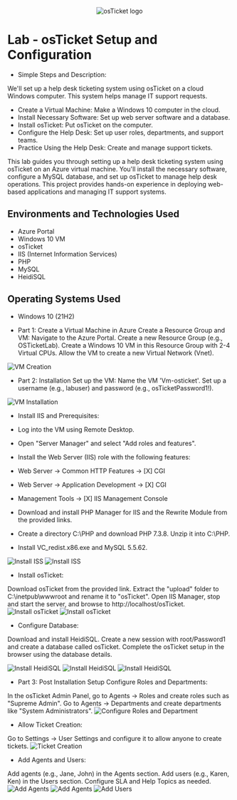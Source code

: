 <p align="center">
<img src="https://i.imgur.com/Clzj7Xs.png" alt="osTicket logo"/>
</p>

<h1>Lab - osTicket Setup and Configuration</h1>

- Simple Steps and Description:
  
We'll set up a help desk ticketing system using osTicket on a cloud Windows computer. This system helps manage IT support requests.

- Create a Virtual Machine: Make a Windows 10 computer in the cloud.
- Install Necessary Software: Set up web server software and a database.
- Install osTicket: Put osTicket on the computer.
- Configure the Help Desk: Set up user roles, departments, and support teams.
- Practice Using the Help Desk: Create and manage support tickets.
  
This lab guides you through setting up a help desk ticketing system using osTicket on an Azure virtual machine. You'll install the necessary software, configure a MySQL database, and set up osTicket to manage help desk operations. This project provides hands-on experience in deploying web-based applications and managing IT support systems.<br />

<h2>Environments and Technologies Used</h2>

- Azure Portal
- Windows 10 VM
- osTicket
- IIS (Internet Information Services)
- PHP
- MySQL
- HeidiSQL

<h2>Operating Systems Used </h2>

- Windows 10</b> (21H2)

- Part 1: Create a Virtual Machine in Azure
Create a Resource Group and VM:
Navigate to the Azure Portal.
Create a new Resource Group (e.g., OSTicketLab).
Create a Windows 10 VM in this Resource Group with 2-4 Virtual CPUs.
Allow the VM to create a new Virtual Network (Vnet).
<img src="https://i.imgur.com/ui6mnSa.png" alt="VM Creation"/>

- Part 2: Installation
Set up the VM:
Name the VM 'Vm-osticket'.
Set up a username (e.g., labuser) and password (e.g., osTicketPassword1!).
<img src="https://i.imgur.com/4ocYzi6.png" alt="VM Installation"/>

- Install IIS and Prerequisites:

- Log into the VM using Remote Desktop.
- Open "Server Manager" and select "Add roles and features".
- Install the Web Server (IIS) role with the following features:
- Web Server -> Common HTTP Features -> [X] CGI
- Web Server -> Application Development -> [X] CGI
- Management Tools -> [X] IIS Management Console
- Download and install PHP Manager for IIS and the Rewrite Module from the provided links.
- Create a directory C:\PHP and download PHP 7.3.8. Unzip it into C:\PHP.
- Install VC_redist.x86.exe and MySQL 5.5.62.
<img src="https://i.imgur.com/nBMRQQf.png" alt="Install ISS"/>
<img src="https://i.imgur.com/jbG4cD6.png" alt="Install ISS"/>

- Install osTicket:

Download osTicket from the provided link.
Extract the "upload" folder to C:\inetpub\wwwroot and rename it to "osTicket".
Open IIS Manager, stop and start the server, and browse to http://localhost/osTicket.
<img src="https://i.imgur.com/k91kEqu.png" alt="Install osTicket"/>
<img src="https://i.imgur.com/KYj1eVf.png" alt="Install osTicket"/>

- Configure Database:

Download and install HeidiSQL.
Create a new session with root/Password1 and create a database called osTicket.
Complete the osTicket setup in the browser using the database details.

<img src="https://i.imgur.com/KYj1eVf.png" alt="Install HeidiSQL"/>
<img src="https://i.imgur.com/ZbQ0uNU.png" alt="Install HeidiSQL"/>
<img src="https://i.imgur.com/jPFkABR.png" alt="Install HeidiSQL"/>


- Part 3: Post Installation Setup
Configure Roles and Departments:

In the osTicket Admin Panel, go to Agents -> Roles and create roles such as "Supreme Admin".
Go to Agents -> Departments and create departments like "System Administrators".
<img src="https://i.imgur.com/CGyWMB5.png" alt="Configure Roles and Department"/>

- Allow Ticket Creation:

Go to Settings -> User Settings and configure it to allow anyone to create tickets.
<img src="https://i.imgur.com/38huFkb.png" alt="Ticket Creation"/>

- Add Agents and Users:

Add agents (e.g., Jane, John) in the Agents section.
Add users (e.g., Karen, Ken) in the Users section.
Configure SLA and Help Topics as needed.
<img src="https://i.imgur.com/2zWkvTk.png" alt="Add Agents"/>
<img src="https://i.imgur.com/KhnnQfn.png" alt="Add Agents"/>
<img src="https://i.imgur.com/OzhLvXT.png" alt="Add Users"/>
